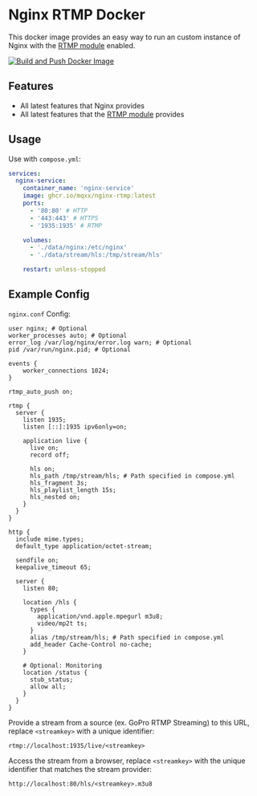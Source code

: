 # Nginx RTMP Docker
This docker image provides an easy way to run an custom instance of Nginx with the [RTMP module](https://github.com/arut/nginx-rtmp-module) enabled.

[![Build and Push Docker Image](https://github.com/Mqxx/nginx-rtmp-docker/actions/workflows/build.yml/badge.svg)](https://github.com/Mqxx/nginx-rtmp-docker/actions/workflows/build.yml)

## Features
- All latest features that Nginx provides
- All latest features that the [RTMP module](https://github.com/arut/nginx-rtmp-module) provides

## Usage
Use with `compose.yml`:
```yml
services:
  nginx-service:
    container_name: 'nginx-service'
    image: ghcr.io/mqxx/nginx-rtmp:latest
    ports:
      - '80:80' # HTTP
      - '443:443' # HTTPS
      - '1935:1935' # RTMP

    volumes:
      - './data/nginx:/etc/nginx'
      - './data/stream/hls:/tmp/stream/hls'

    restart: unless-stopped
```

## Example Config
`nginx.conf` Config:
```nginx
user nginx; # Optional
worker_processes auto; # Optional
error_log /var/log/nginx/error.log warn; # Optional
pid /var/run/nginx.pid; # Optional

events {
    worker_connections 1024;
}

rtmp_auto_push on;

rtmp {
  server {
    listen 1935;
    listen [::]:1935 ipv6only=on;

    application live {
      live on;
      record off;

      hls on;
      hls_path /tmp/stream/hls; # Path specified in compose.yml
      hls_fragment 3s;
      hls_playlist_length 15s;
      hls_nested on;
    }
  }
}

http {
  include mime.types;
  default_type application/octet-stream;

  sendfile on;
  keepalive_timeout 65;

  server {
    listen 80;

    location /hls {
      types {
        application/vnd.apple.mpegurl m3u8;
        video/mp2t ts;
      }
      alias /tmp/stream/hls; # Path specified in compose.yml
      add_header Cache-Control no-cache;
    }

    # Optional: Monitoring
    location /status {
      stub_status;
      allow all;
    }
  }
}
```

Provide a stream from a source (ex. GoPro RTMP Streaming) to this URL, replace `<streamkey>` with a unique identifier:
```
rtmp://localhost:1935/live/<streamkey>
```

Access the stream from a browser, replace `<streamkey>` with the unique identifier that matches the stream provider:
```
http://localhost:80/hls/<streamkey>.m3u8
```
